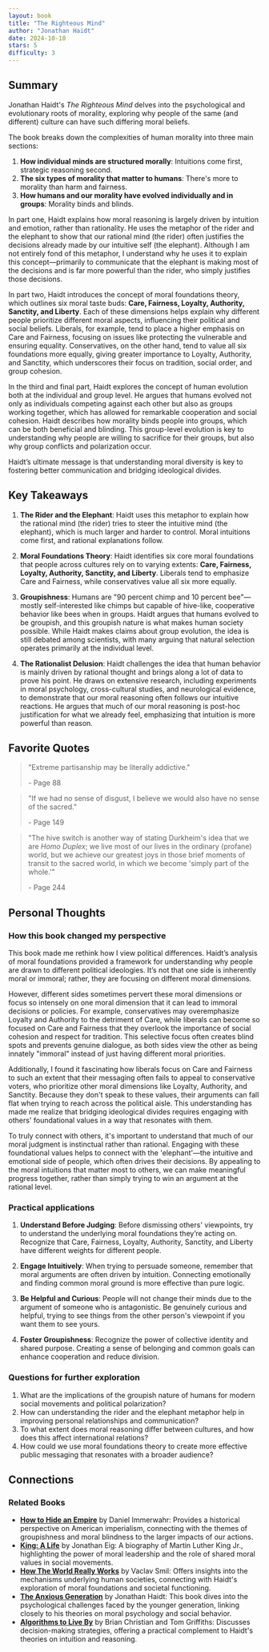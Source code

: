```yaml
---
layout: book
title: "The Righteous Mind"
author: "Jonathan Haidt"
date: 2024-10-10
stars: 5
difficulty: 3
---
```


## Summary

Jonathan Haidt's *The Righteous Mind* delves into the psychological and evolutionary roots of morality, exploring why people of the same (and different) culture can have such differing moral beliefs.

The book breaks down the complexities of human morality into three main sections:

1. **How individual minds are structured morally**: Intuitions come first, strategic reasoning second.
2. **The six types of morality that matter to humans**: There's more to morality than harm and fairness.
3. **How humans and our morality have evolved individually and in groups**: Morality binds and blinds.

In part one, Haidt explains how moral reasoning is largely driven by intuition and emotion, rather than rationality. He uses the metaphor of the rider and the elephant to show that our rational mind (the rider) often justifies the decisions already made by our intuitive self (the elephant). Although I am not entirely fond of this metaphor, I understand why he uses it to explain this concept—primarily to communicate that the elephant is making most of the decisions and is far more powerful than the rider, who simply justifies those decisions.

In part two, Haidt introduces the concept of moral foundations theory, which outlines six moral taste buds: **Care, Fairness, Loyalty, Authority, Sanctity, and Liberty**. Each of these dimensions helps explain why different people prioritize different moral aspects, influencing their political and social beliefs. Liberals, for example, tend to place a higher emphasis on Care and Fairness, focusing on issues like protecting the vulnerable and ensuring equality. Conservatives, on the other hand, tend to value all six foundations more equally, giving greater importance to Loyalty, Authority, and Sanctity, which underscores their focus on tradition, social order, and group cohesion.

In the third and final part, Haidt explores the concept of human evolution both at the individual and group level. He argues that humans evolved not only as individuals competing against each other but also as groups working together, which has allowed for remarkable cooperation and social cohesion. Haidt describes how morality binds people into groups, which can be both beneficial and blinding. This group-level evolution is key to understanding why people are willing to sacrifice for their groups, but also why group conflicts and polarization occur.

Haidt’s ultimate message is that understanding moral diversity is key to fostering better communication and bridging ideological divides.

## Key Takeaways

1. **The Rider and the Elephant**: Haidt uses this metaphor to explain how the rational mind (the rider) tries to steer the intuitive mind (the elephant), which is much larger and harder to control. Moral intuitions come first, and rational explanations follow.

2. **Moral Foundations Theory**: Haidt identifies six core moral foundations that people across cultures rely on to varying extents: **Care, Fairness, Loyalty, Authority, Sanctity, and Liberty**. Liberals tend to emphasize Care and Fairness, while conservatives value all six more equally.

3. **Groupishness**: Humans are "90 percent chimp and 10 percent bee"—mostly self-interested like chimps but capable of hive-like, cooperative behavior like bees when in groups. Haidt argues that humans evolved to be groupish, and this groupish nature is what makes human society possible. While Haidt makes claims about group evolution, the idea is still debated among scientists, with many arguing that natural selection operates primarily at the individual level.

4. **The Rationalist Delusion**: Haidt challenges the idea that human behavior is mainly driven by rational thought and brings along a lot of data to prove his point. He draws on extensive research, including experiments in moral psychology, cross-cultural studies, and neurological evidence, to demonstrate that our moral reasoning often follows our intuitive reactions. He argues that much of our moral reasoning is post-hoc justification for what we already feel, emphasizing that intuition is more powerful than reason.

## Favorite Quotes

> "Extreme partisanship may be literally addictive."
>
> <span class="page-number">- Page 88</span>

> "If we had no sense of disgust, I believe we would also have no sense of the sacred."
>
> <span class="page-number">- Page 149</span>

> "The hive switch is another way of stating Durkheim's idea that we are *Homo Duplex*; we live most of our lives in the ordinary (profane) world, but we achieve our greatest joys in those brief moments of transit to the sacred world, in which we become 'simply part of the whole.'"
>
> <span class="page-number">- Page 244</span>

## Personal Thoughts

### How this book changed my perspective

This book made me rethink how I view political differences. Haidt’s analysis of moral foundations provided a framework for understanding why people are drawn to different political ideologies. It’s not that one side is inherently moral or immoral; rather, they are focusing on different moral dimensions.

However, different sides sometimes pervert these moral dimensions or focus so intensely on one moral dimension that it can lead to immoral decisions or policies. For example, conservatives may overemphasize Loyalty and Authority to the detriment of Care, while liberals can become so focused on Care and Fairness that they overlook the importance of social cohesion and respect for tradition. This selective focus often creates blind spots and prevents genuine dialogue, as both sides view the other as being innately "immoral" instead of just having different moral priorities.

Additionally, I found it fascinating how liberals focus on Care and Fairness to such an extent that their messaging often fails to appeal to conservative voters, who prioritize other moral dimensions like Loyalty, Authority, and Sanctity. Because they don't speak to these values, their arguments can fall flat when trying to reach across the political aisle. This understanding has made me realize that bridging ideological divides requires engaging with others' foundational values in a way that resonates with them.

To truly connect with others, it's important to understand that much of our moral judgment is instinctual rather than rational. Engaging with these foundational values helps to connect with the 'elephant'—the intuitive and emotional side of people, which often drives their decisions. By appealing to the moral intuitions that matter most to others, we can make meaningful progress together, rather than simply trying to win an argument at the rational level.

### Practical applications

1. **Understand Before Judging**: Before dismissing others' viewpoints, try to understand the underlying moral foundations they’re acting on. Recognize that Care, Fairness, Loyalty, Authority, Sanctity, and Liberty have different weights for different people.

2. **Engage Intuitively**: When trying to persuade someone, remember that moral arguments are often driven by intuition. Connecting emotionally and finding common moral ground is more effective than pure logic.

3. **Be Helpful and Curious**: People will not change their minds due to the argument of someone who is antagonistic. Be genuinely curious and helpful, trying to see things from the other person's viewpoint if you want them to see yours.

4. **Foster Groupishness**: Recognize the power of collective identity and shared purpose. Creating a sense of belonging and common goals can enhance cooperation and reduce division.

### Questions for further exploration

1. What are the implications of the groupish nature of humans for modern social movements and political polarization?
2. How can understanding the rider and the elephant metaphor help in improving personal relationships and communication?
3. To what extent does moral reasoning differ between cultures, and how does this affect international relations?
4. How could we use moral foundations theory to create more effective public messaging that resonates with a broader audience?

## Connections

### Related Books

- **[How to Hide an Empire](_books/how-to-hide-an-empire)** by Daniel Immerwahr: Provides a historical perspective on American imperialism, connecting with the themes of groupishness and moral blindness to the larger impacts of our actions.
- **[King: A Life](_books/king-a-life)** by Jonathan Eig: A biography of Martin Luther King Jr., highlighting the power of moral leadership and the role of shared moral values in social movements.
- **[How The World Really Works](_books/how-the-world-really-works)** by Vaclav Smil: Offers insights into the mechanisms underlying human societies, connecting with Haidt's exploration of moral foundations and societal functioning.
- **[The Anxious Generation](_books/the-anxious-generation)** by Jonathan Haidt: This book dives into the psychological challenges faced by the younger generation, linking closely to his theories on moral psychology and social behavior.
- **[Algorithms to Live By](_books/algorithms-to-live-by)** by Brian Christian and Tom Griffiths: Discusses decision-making strategies, offering a practical complement to Haidt's theories on intuition and reasoning.
